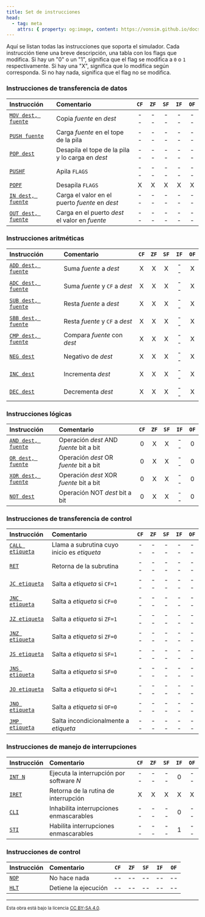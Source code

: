 ```yaml
---
title: Set de instrucciones
head:
  - tag: meta
    attrs: { property: og:image, content: https://vonsim.github.io/docs/og/cpu/instructions.png }
---
```


Aquí se listan todas las instrucciones que soporta el simulador. Cada instrucción tiene una breve descripción, una tabla con los flags que modifica. Si hay un "0" o un "1", significa que el flag se modifica a `0` o `1` respectivamente. Si hay una "X", significa que lo modifica según corresponda. Si no hay nada, significa que el flag no se modifica.

### Instrucciones de transferencia de datos

| Instrucción                                       | Comentario                                       | `CF` | `ZF` | `SF` | `IF` | `OF` |
| :------------------------------------------------ | :----------------------------------------------- | :--: | :--: | :--: | :--: | :--: |
| [`MOV dest, fuente`](/VonSim8/docs/cpu/instructions/mov/) | Copia _fuente_ en _dest_                         |  --  |  --  |  --  |  --  |  --  |
| [`PUSH fuente`](/VonSim8/docs/cpu/instructions/push/)     | Carga _fuente_ en el tope de la pila             |  --  |  --  |  --  |  --  |  --  |
| [`POP dest`](/VonSim8/docs/cpu/instructions/pop/)         | Desapila el tope de la pila y lo carga en _dest_ |  --  |  --  |  --  |  --  |  --  |
| [`PUSHF`](/VonSim8/docs/cpu/instructions/pushf/)          | Apila `FLAGS`                                    |  --  |  --  |  --  |  --  |  --  |
| [`POPF`](/VonSim8/docs/cpu/instructions/popf/)            | Desapila `FLAGS`                                 |  X   |  X   |  X   |  X   |  X   |
| [`IN dest, fuente`](/VonSim8/docs/cpu/instructions/in/)   | Carga el valor en el puerto _fuente_ en _dest_   |  --  |  --  |  --  |  --  |  --  |
| [`OUT dest, fuente`](/VonSim8/docs/cpu/instructions/out/) | Carga en el puerto _dest_ el valor en _fuente_   |  --  |  --  |  --  |  --  |  --  |

### Instrucciones aritméticas

| Instrucción                                       | Comentario                     | `CF` | `ZF` | `SF` | `IF` | `OF` |
| :------------------------------------------------ | :----------------------------- | :--: | :--: | :--: | :--: | :--: |
| [`ADD dest, fuente`](/VonSim8/docs/cpu/instructions/add/) | Suma _fuente_ a _dest_         |  X   |  X   |  X   |  --  |  X   |
| [`ADC dest, fuente`](/VonSim8/docs/cpu/instructions/adc/) | Suma _fuente_ y `CF` a _dest_  |  X   |  X   |  X   |  --  |  X   |
| [`SUB dest, fuente`](/VonSim8/docs/cpu/instructions/sub/) | Resta _fuente_ a _dest_        |  X   |  X   |  X   |  --  |  X   |
| [`SBB dest, fuente`](/VonSim8/docs/cpu/instructions/sbb/) | Resta _fuente_ y `CF` a _dest_ |  X   |  X   |  X   |  --  |  X   |
| [`CMP dest, fuente`](/VonSim8/docs/cpu/instructions/cmp/) | Compara _fuente_ con _dest_    |  X   |  X   |  X   |  --  |  X   |
| [`NEG dest`](/VonSim8/docs/cpu/instructions/neg/)         | Negativo de _dest_             |  X   |  X   |  X   |  --  |  X   |
| [`INC dest`](/VonSim8/docs/cpu/instructions/inc/)         | Incrementa _dest_              |  X   |  X   |  X   |  --  |  X   |
| [`DEC dest`](/VonSim8/docs/cpu/instructions/dec/)         | Decrementa _dest_              |  X   |  X   |  X   |  --  |  X   |

### Instrucciones lógicas

| Instrucción                                       | Comentario                              | `CF` | `ZF` | `SF` | `IF` | `OF` |
| :------------------------------------------------ | :-------------------------------------- | :--: | :--: | :--: | :--: | :--: |
| [`AND dest, fuente`](/VonSim8/docs/cpu/instructions/and/) | Operación _dest_ AND _fuente_ bit a bit |  0   |  X   |  X   |  --  |  0   |
| [`OR dest, fuente`](/VonSim8/docs/cpu/instructions/or/)   | Operación _dest_ OR _fuente_ bit a bit  |  0   |  X   |  X   |  --  |  0   |
| [`XOR dest, fuente`](/VonSim8/docs/cpu/instructions/xor/) | Operación _dest_ XOR _fuente_ bit a bit |  0   |  X   |  X   |  --  |  0   |
| [`NOT dest`](/VonSim8/docs/cpu/instructions/not/)         | Operación NOT _dest_ bit a bit          |  0   |  X   |  X   |  --  |  0   |

### Instrucciones de transferencia de control

| Instrucción                                     | Comentario                                  | `CF` | `ZF` | `SF` | `IF` | `OF` |
| :---------------------------------------------- | :------------------------------------------ | :--: | :--: | :--: | :--: | :--: |
| [`CALL etiqueta`](/VonSim8/docs/cpu/instructions/call/) | Llama a subrutina cuyo inicio es _etiqueta_ |  --  |  --  |  --  |  --  |  --  |
| [`RET`](/VonSim8/docs/cpu/instructions/ret/)            | Retorna de la subrutina                     |  --  |  --  |  --  |  --  |  --  |
| [`JC etiqueta`](/VonSim8/docs/cpu/instructions/jc/)     | Salta a _etiqueta_ si `CF=1`                |  --  |  --  |  --  |  --  |  --  |
| [`JNC etiqueta`](/VonSim8/docs/cpu/instructions/jnc/)   | Salta a _etiqueta_ si `CF=0`                |  --  |  --  |  --  |  --  |  --  |
| [`JZ etiqueta`](/VonSim8/docs/cpu/instructions/jz/)     | Salta a _etiqueta_ si `ZF=1`                |  --  |  --  |  --  |  --  |  --  |
| [`JNZ etiqueta`](/VonSim8/docs/cpu/instructions/jnz/)   | Salta a _etiqueta_ si `ZF=0`                |  --  |  --  |  --  |  --  |  --  |
| [`JS etiqueta`](/docs/cpu/instructions/js/)     | Salta a _etiqueta_ si `SF=1`                |  --  |  --  |  --  |  --  |  --  |
| [`JNS etiqueta`](/VonSim8/docs/cpu/instructions/jns/)   | Salta a _etiqueta_ si `SF=0`                |  --  |  --  |  --  |  --  |  --  |
| [`JO etiqueta`](/VonSim8/docs/cpu/instructions/jo/)     | Salta a _etiqueta_ si `OF=1`                |  --  |  --  |  --  |  --  |  --  |
| [`JNO etiqueta`](/VonSim8/docs/cpu/instructions/jno/)   | Salta a _etiqueta_ si `OF=0`                |  --  |  --  |  --  |  --  |  --  |
| [`JMP etiqueta`](/VonSim8/docs/cpu/instructions/jmp/)   | Salta incondicionalmente a _etiqueta_       |  --  |  --  |  --  |  --  |  --  |

### Instrucciones de manejo de interrupciones

| Instrucción                            | Comentario                               | `CF` | `ZF` | `SF` | `IF` | `OF` |
| :------------------------------------- | :--------------------------------------- | :--: | :--: | :--: | :--: | :--: |
| [`INT N`](/VonSim8/docs/cpu/instructions/int/) | Ejecuta la interrupción por software _N_ |  --  |  --  |  --  |  0   |  --  |
| [`IRET`](/VonSim8/docs/cpu/instructions/iret/) | Retorna de la rutina de interrupción     |  X   |  X   |  X   |  X   |  X   |
| [`CLI`](/VonSim8/docs/cpu/instructions/cli/)   | Inhabilita interrupciones enmascarables  |  --  |  --  |  --  |  0   |  --  |
| [`STI`](/VonSim8/docs/cpu/instructions/sti/)   | Habilita interrupciones enmascarables    |  --  |  --  |  --  |  1   |  --  |

### Instrucciones de control

| Instrucción                          | Comentario           | `CF` | `ZF` | `SF` | `IF` | `OF` |
| :----------------------------------- | :------------------- | :--: | :--: | :--: | :--: | :--: |
| [`NOP`](/VonSim8/docs/cpu/instructions/nop/) | No hace nada         |  --  |  --  |  --  |  --  |  --  |
| [`HLT`](/VonSim8/docs/cpu/instructions/hlt/) | Detiene la ejecución |  --  |  --  |  --  |  --  |  --  |

---

<small>Esta obra está bajo la licencia <a target="_blank" rel="license noopener noreferrer" href="http://creativecommons.org/licenses/by-sa/4.0/">CC BY-SA 4.0</a>.</small>
